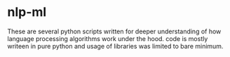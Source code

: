 # nlp-ml
These are several python scripts written for deeper understanding of how language processing algorithms work under the hood.
code is mostly writeen in pure python and usage of libraries was limited to bare minimum.
